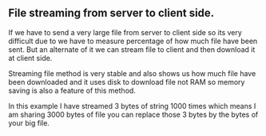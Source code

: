 ## File streaming from server to client side.

If we have to send a very large file from server to client side so its very difficult due to we have to measure percentage of how much file have been sent. But an alternate of it we can stream file to client and then download it at client side.

Streaming file method is very stable and also shows us how much file have been downloaded and it uses disk to download file not RAM so memory saving is also a feature of this method.

In this example I have streamed 3 bytes of string 1000 times which means I am sharing 3000 bytes of file you can replace those 3 bytes by the bytes of your big file.